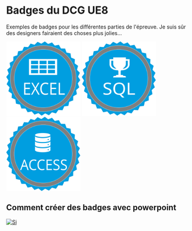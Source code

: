 # Badges du DCG UE8

Exemples de badges pour les différentes parties de l'épreuve. Je suis sûr des designers fairaient des choses plus jolies...


<img src="./Excel.svg" width="200"/> <img src="./SQL_Champion.svg" width="200"/> <img src="./Access.svg" width="200"/>

## Comment créer des badges avec powerpoint
[![Si](https://i.ytimg.com/vi/NYT4H8FEH54/hqdefault.jpg)](
https://www.youtube.com/watch?v=NYT4H8FEH54 )

